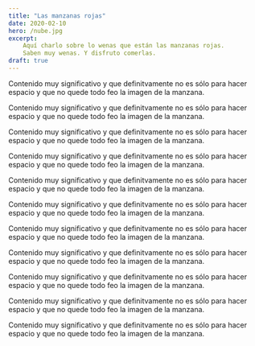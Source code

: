 ```yaml
---
title: "Las manzanas rojas"
date: 2020-02-10
hero: /nube.jpg
excerpt: 
    Aquí charlo sobre lo wenas que están las manzanas rojas.
    Saben muy wenas. Y disfruto comerlas.
draft: true
---
```


Contenido muy significativo y que definitvamente no es sólo para 
hacer espacio y que no quede todo feo la imagen de la manzana. 

Contenido muy significativo y que definitvamente no es sólo para 
hacer espacio y que no quede todo feo la imagen de la manzana. 

Contenido muy significativo y que definitvamente no es sólo para 
hacer espacio y que no quede todo feo la imagen de la manzana. 

Contenido muy significativo y que definitvamente no es sólo para 
hacer espacio y que no quede todo feo la imagen de la manzana. 

Contenido muy significativo y que definitvamente no es sólo para 
hacer espacio y que no quede todo feo la imagen de la manzana. 

Contenido muy significativo y que definitvamente no es sólo para 
hacer espacio y que no quede todo feo la imagen de la manzana. 

Contenido muy significativo y que definitvamente no es sólo para 
hacer espacio y que no quede todo feo la imagen de la manzana. 

Contenido muy significativo y que definitvamente no es sólo para 
hacer espacio y que no quede todo feo la imagen de la manzana. 

Contenido muy significativo y que definitvamente no es sólo para 
hacer espacio y que no quede todo feo la imagen de la manzana. 

Contenido muy significativo y que definitvamente no es sólo para 
hacer espacio y que no quede todo feo la imagen de la manzana. 

Contenido muy significativo y que definitvamente no es sólo para 
hacer espacio y que no quede todo feo la imagen de la manzana. 
 
